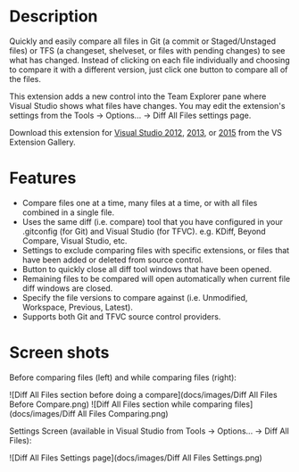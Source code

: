 # Description

Quickly and easily compare all files in Git (a commit or Staged/Unstaged files) or TFS (a changeset, shelveset, or files with pending changes) to see what has changed. Instead of clicking on each file individually and choosing to compare it with a different version, just click one button to compare all of the files.

This extension adds a new control into the Team Explorer pane where Visual Studio shows what files have changes. You may edit the extension's settings from the Tools -> Options... -> Diff All Files settings page.

Download this extension for [Visual Studio 2012](https://visualstudiogallery.msdn.microsoft.com/a1091118-9765-4554-bc7f-0227028310d5), [2013](https://visualstudiogallery.msdn.microsoft.com/d8d61cc9-6660-41af-b8d0-0f8403b4b39c), or [2015](https://visualstudiogallery.msdn.microsoft.com/e6390f80-c953-4896-bd93-a7dfeba9887b) from the VS Extension Gallery.

# Features

* Compare files one at a time, many files at a time, or with all files combined in a single file.
* Uses the same diff (i.e. compare) tool that you have configured in your .gitconfig (for Git) and Visual Studio (for TFVC). e.g. KDiff, Beyond Compare, Visual Studio, etc.
* Settings to exclude comparing files with specific extensions, or files that have been added or deleted from source control.
* Button to quickly close all diff tool windows that have been opened.
* Remaining files to be compared will open automatically when current file diff windows are closed.
* Specify the file versions to compare against (i.e. Unmodified, Workspace, Previous, Latest).
* Supports both Git and TFVC source control providers.

# Screen shots

Before comparing files (left) and while comparing files (right):

![Diff All Files section before doing a compare](docs/images/Diff All Files Before Compare.png) ![Diff All Files section while comparing files](docs/images/Diff All Files Comparing.png)

Settings Screen (available in Visual Studio from Tools -> Options... -> Diff All Files):

![Diff All Files Settings page](docs/images/Diff All Files Settings.png)
 